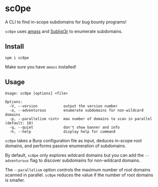 # sc0pe

A CLI to find in-scope subdomains for bug bounty programs!

`sc0pe` uses [amass](https://github.com/OWASP/Amass) and [Sublist3r](https://github.com/aboul3la/Sublist3r) to enumerate subdomains.

## Install

`npm i sc0pe`

Make sure you have `amass` installed!

## Usage

```
Usage: sc0pe [options] <file>

Options:
  -V, --version            output the version number
  -a, --adventurous        enumerate subdomains for non-wildcard domains
  -p, --parallelism <int>  max number of domains to scan in parallel (default: 10)
  -q, --quiet              don't show banner and info
  -h, --help               display help for command
```

`sc0pe` takes a Burp configuration file as input, deduces in-scope root domains, and performs passive enumeration of subdomains.

By default, `sc0pe` only explores wildcard domains but you can add the `--adventurous` flag to discover subdomains for non-wildcard domains.

The `--parallelism` option controls the maximum number of root domains scanned in parallel. `sc0pe` reduces the value if the number of root domains is smaller.
